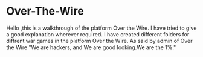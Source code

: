 # Over-The-Wire
Hello ,this is a walkthrough of the platform Over the Wire.
I have tried to give a good explanation wherever required.
I have created different folders for diffrent war games in the platform Over the Wire.
As said by admin of Over the Wire "We are hackers, and We are good looking.We are the 1%."